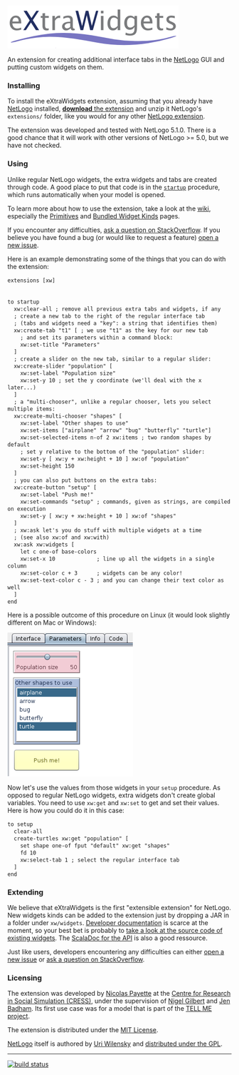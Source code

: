 ![eXtraWidgets](doc/eXtraWidgets.png)

An extension for creating additional interface tabs in the [NetLogo](https://github.com/NetLogo/NetLogo) GUI and putting custom widgets on them.

### Installing

To install the eXtraWidgets extension, assuming that you already have [NetLogo](https://ccl.northwestern.edu/netlogo/download.shtml) installed, [**download** the extension](https://github.com/nicolaspayette/eXtraWidgets/releases/latest) and unzip it NetLogo's `extensions/` folder, like you would for any other [NetLogo extension](http://ccl.northwestern.edu/netlogo/docs/extensions.html).

The extension was developed and tested with NetLogo 5.1.0. There is a good chance that it will work with other versions of NetLogo >= 5.0, but we have not checked.

### Using

Unlike regular NetLogo widgets, the extra widgets and tabs are created through code. A good place to put that code is in the  [`startup`](http://ccl.northwestern.edu/netlogo/docs/dictionary.html#startup) procedure, which runs automatically when your model is opened.

To learn more about how to use the extension, take a look at the [wiki](https://github.com/nicolaspayette/eXtraWidgets/wiki), especially the [Primitives](https://github.com/nicolaspayette/eXtraWidgets/wiki/Primitives) and [Bundled Widget Kinds](https://github.com/nicolaspayette/eXtraWidgets/wiki/Bundled-Widget-Kinds) pages.

If you encounter any difficulties, [ask a question on StackOverflow](http://stackoverflow.com/questions/tagged/netlogo). If you believe you have found a bug (or would like to request a feature) [open a new issue](https://github.com/nicolaspayette/eXtraWidgets/issues/new).

Here is an example demonstrating some of the things that you can do with the extension:

```
extensions [xw]


to startup
  xw:clear-all ; remove all previous extra tabs and widgets, if any
  ; create a new tab to the right of the regular interface tab
  ; (tabs and widgets need a "key": a string that identifies them)
  xw:create-tab "t1" [ ; we use "t1" as the key for our new tab
    ; and set its parameters within a command block:
    xw:set-title "Parameters"
  ]
  ; create a slider on the new tab, similar to a regular slider:
  xw:create-slider "population" [
    xw:set-label "Population size"
    xw:set-y 10 ; set the y coordinate (we'll deal with the x later...)
  ]
  ; a "multi-chooser", unlike a regular chooser, lets you select multiple items:
  xw:create-multi-chooser "shapes" [
    xw:set-label "Other shapes to use"
    xw:set-items ["airplane" "arrow" "bug" "butterfly" "turtle"]
    xw:set-selected-items n-of 2 xw:items ; two random shapes by default
    ; set y relative to the bottom of the "population" slider:
    xw:set-y [ xw:y + xw:height + 10 ] xw:of "population"
    xw:set-height 150
  ]
  ; you can also put buttons on the extra tabs:
  xw:create-button "setup" [
    xw:set-label "Push me!"
    xw:set-commands "setup" ; commands, given as strings, are compiled on execution
    xw:set-y [ xw:y + xw:height + 10 ] xw:of "shapes"
  ]
  ; xw:ask let's you do stuff with multiple widgets at a time
  ; (see also xw:of and xw:with)
  xw:ask xw:widgets [
    let c one-of base-colors
    xw:set-x 10             ; line up all the widgets in a single column
    xw:set-color c + 3      ; widgets can be any color!
    xw:set-text-color c - 3 ; and you can change their text color as well
  ]
end
```

Here is a possible outcome of this procedure on Linux (it would look slightly different on Mac or Windows):

![a screenshot of the result](doc/demo.png)

Now let's use the values from those widgets in your `setup` procedure. As opposed to regular NetLogo widgets, extra widgets don't create global variables. You need to use `xw:get` and `xw:set` to get and set their values. Here is how you could do it in this case:

```
to setup
  clear-all
  create-turtles xw:get "population" [
    set shape one-of fput "default" xw:get "shapes"
    fd 10
    xw:select-tab 1 ; select the regular interface tab
  ]
end
```

### Extending

We believe that eXtraWidgets is the first "extensible extension" for NetLogo. New widgets kinds can be added to the extension just by dropping a JAR in a folder under `xw/widgets`. [Developer documentation](https://github.com/nicolaspayette/eXtraWidgets/wiki/Developing-Extra-Widget-Kinds) is scarce at the moment, so your best bet is probably to [take a look at the source code of existing widgets](https://github.com/nicolaspayette/eXtraWidgets/tree/master/xw/widgets). The [ScalaDoc for the API](https://nicolaspayette.github.io/eXtraWidgets/) is also a good ressource.

Just like users, developers encountering any difficulties can either [open a new issue](https://github.com/nicolaspayette/eXtraWidgets/issues/new) or [ask a question on StackOverflow](http://stackoverflow.com/questions/tagged/netlogo).

### Licensing

The extension was developed by [Nicolas Payette](https://github.com/nicolaspayette) at the [Centre for Research in Social Simulation (CRESS)](http://cress.soc.surrey.ac.uk/), under the supervision of [Nigel Gilbert](http://cress.soc.surrey.ac.uk/web/people/director-cress) and [Jen Badham](http://cress.soc.surrey.ac.uk/web/people/researchers/76-jen-Badham). Its first use case was for a model that is part of the [TELL ME project](http://www.tellmeproject.eu/).

The extension is distributed under the [MIT License](LICENSE.txt).

[NetLogo](http://ccl.northwestern.edu) itself is authored by [Uri Wilensky](http://ccl.northwestern.edu/uri/) and [distributed under the GPL](http://ccl.northwestern.edu/netlogo/docs/copyright.html).

---
[![build status](https://magnum.travis-ci.com/nicolaspayette/eXtraWidgets.svg?token=SMhSmaihoAiHTwEPS2Xp)](https://magnum.travis-ci.com/nicolaspayette/eXtraWidgets)
